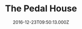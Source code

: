 ---
date: 2016-12-23T09:50:13.000Z
title: The Pedal House
latitude: 52.043762
longitude: 0.953813
url: http://www.thepedalhouse.co.uk
category: checkin
---